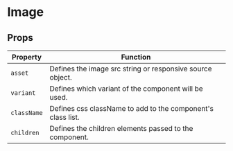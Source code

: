 # Image

## Props

Property | Function
--- | ---
`asset` | Defines the image src string or responsive source object.
`variant` | Defines which variant of the component will be used.
`className` | Defines css className to add to the component's class list.
`children` | Defines the children elements passed to the component.
